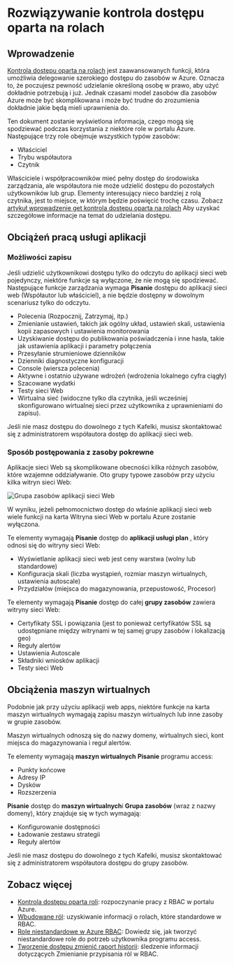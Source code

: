<properties
    pageTitle="Rozwiązywanie problemów z kontrola dostępu oparta na rolach | Microsoft Azure"
    description="Uzyskaj pomoc dotyczącą problemów lub pytania dotyczące zasobów kontrola dostępu oparta roli."
    services="azure-portal"
    documentationCenter="na"
    authors="kgremban"
    manager="femila"
    editor=""/>

<tags
    ms.service="active-directory"
    ms.workload="identity"
    ms.tgt_pltfrm="na"
    ms.devlang="na"
    ms.topic="article"
    ms.date="07/12/2016"
    ms.author="kgremban"/>

# <a name="role-based-access-control-troubleshooting"></a>Rozwiązywanie kontrola dostępu oparta na rolach

## <a name="introduction"></a>Wprowadzenie

[Kontrola dostępu oparta na rolach](role-based-access-control-configure.md) jest zaawansowanych funkcji, która umożliwia delegowanie szerokiego dostępu do zasobów w Azure. Oznacza to, że poczujesz pewność udzielanie określoną osobę w prawo, aby użyć dokładnie potrzebują i już. Jednak czasami model zasobów dla zasobów Azure może być skomplikowana i może być trudne do zrozumienia dokładnie jakie będą mieli uprawnienia do.

Ten dokument zostanie wyświetlona informacja, czego mogą się spodziewać podczas korzystania z niektóre role w portalu Azure. Następujące trzy role obejmuje wszystkich typów zasobów:

- Właściciel  
- Trybu współautora  
- Czytnik  

Właściciele i współpracowników mieć pełny dostęp do środowiska zarządzania, ale współautora nie może udzielić dostępu do pozostałych użytkowników lub grup. Elementy interesujący nieco bardziej z rolą czytnika, jest to miejsce, w którym będzie poświęcić trochę czasu. Zobacz [artykuł wprowadzenie get kontrola dostępu oparta na rolach](role-based-access-control-configure.md) Aby uzyskać szczegółowe informacje na temat do udzielania dostępu.

## <a name="app-service-workloads"></a>Obciążeń pracą usługi aplikacji

### <a name="write-access-capabilities"></a>Możliwości zapisu

Jeśli udzielić użytkownikowi dostępu tylko do odczytu do aplikacji sieci web pojedynczy, niektóre funkcje są wyłączone, że nie mogą się spodziewać. Następujące funkcje zarządzania wymaga **Pisanie** dostępu do aplikacji sieci web (Współautor lub właściciel), a nie będzie dostępny w dowolnym scenariusz tylko do odczytu.

- Polecenia (Rozpocznij, Zatrzymaj, itp.)
- Zmienianie ustawień, takich jak ogólny układ, ustawień skali, ustawienia kopii zapasowych i ustawienia monitorowania
- Uzyskiwanie dostępu do publikowania poświadczenia i inne hasła, takie jak ustawienia aplikacji i parametry połączenia
- Przesyłanie strumieniowe dzienników
- Dzienniki diagnostyczne konfiguracji
- Console (wiersza polecenia)
- Aktywne i ostatnio używane wdrożeń (wdrożenia lokalnego cyfra ciągły)
- Szacowane wydatki
- Testy sieci Web
- Wirtualna sieć (widoczne tylko dla czytnika, jeśli wcześniej skonfigurowano wirtualnej sieci przez użytkownika z uprawnieniami do zapisu).

Jeśli nie masz dostępu do dowolnego z tych Kafelki, musisz skontaktować się z administratorem współautora dostęp do aplikacji sieci web.

### <a name="dealing-with-related-resources"></a>Sposób postępowania z zasoby pokrewne

Aplikacje sieci Web są skomplikowane obecności kilka różnych zasobów, które wzajemne oddziaływanie. Oto grupy typowe zasobów przy użyciu kilka witryn sieci Web:

![Grupa zasobów aplikacji sieci Web](./media/role-based-access-control-troubleshooting/website-resource-model.png)

W wyniku, jeżeli pełnomocnictwo dostęp do właśnie aplikacji sieci web wiele funkcji na karta Witryna sieci Web w portalu Azure zostanie wyłączona.

Te elementy wymagają **Pisanie** dostęp do **aplikacji usługi plan** , który odnosi się do witryny sieci Web:  

- Wyświetlanie aplikacji sieci web jest ceny warstwa (wolny lub standardowe)  
- Konfiguracja skali (liczba wystąpień, rozmiar maszyn wirtualnych, ustawienia autoscale)  
- Przydziałów (miejsca do magazynowania, przepustowość, Procesor)  

Te elementy wymagają **Pisanie** dostęp do całej **grupy zasobów** zawiera witryny sieci Web:  

- Certyfikaty SSL i powiązania (jest to ponieważ certyfikatów SSL są udostępniane między witrynami w tej samej grupy zasobów i lokalizacją geo)  
- Reguły alertów  
- Ustawienia Autoscale  
- Składniki wniosków aplikacji  
- Testy sieci Web  

## <a name="virtual-machine-workloads"></a>Obciążenia maszyn wirtualnych

Podobnie jak przy użyciu aplikacji web apps, niektóre funkcje na karta maszyn wirtualnych wymagają zapisu maszyn wirtualnych lub inne zasoby w grupie zasobów.

Maszyn wirtualnych odnoszą się do nazwy domeny, wirtualnych sieci, kont miejsca do magazynowania i reguł alertów.

Te elementy wymagają **maszyn wirtualnych** **Pisanie** programu access:

- Punkty końcowe  
- Adresy IP  
- Dysków  
- Rozszerzenia  

**Pisanie** dostęp do **maszyn wirtualnych**i **Grupa zasobów** (wraz z nazwy domeny), który znajduje się w tych wymagają:  

- Konfigurowanie dostępności  
- Ładowanie zestawu strategii  
- Reguły alertów  

Jeśli nie masz dostępu do dowolnego z tych Kafelki, musisz skontaktować się z administratorem współautora dostępu do grupy zasobów.

## <a name="see-more"></a>Zobacz więcej
- [Kontrola dostępu oparta roli](role-based-access-control-configure.md): rozpoczynanie pracy z RBAC w portalu Azure.
- [Wbudowane ról](role-based-access-built-in-roles.md): uzyskiwanie informacji o rolach, które standardowe w RBAC.
- [Role niestandardowe w Azure RBAC](role-based-access-control-custom-roles.md): Dowiedz się, jak tworzyć niestandardowe role do potrzeb użytkownika programu access.
- [Tworzenie dostępu zmienić raport historii](role-based-access-control-access-change-history-report.md): śledzenie informacji dotyczących Zmienianie przypisania ról w RBAC.
